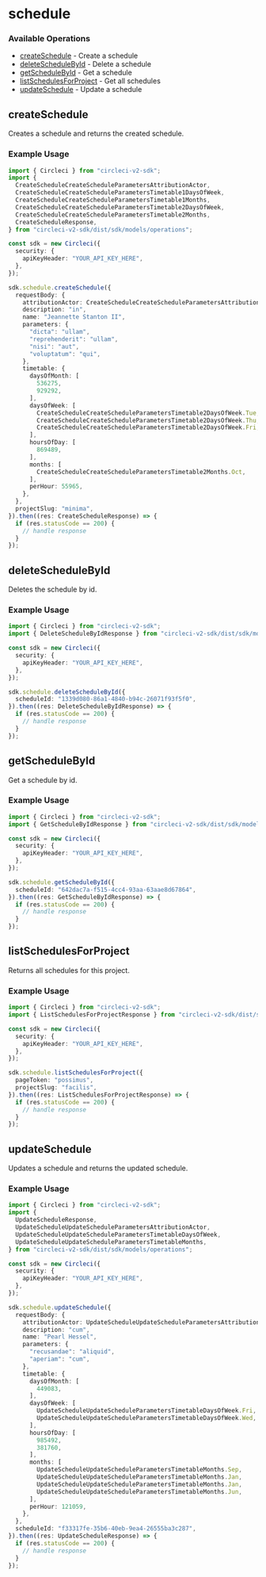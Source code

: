 # schedule

### Available Operations

* [createSchedule](#createschedule) - Create a schedule
* [deleteScheduleById](#deleteschedulebyid) - Delete a schedule
* [getScheduleById](#getschedulebyid) - Get a schedule
* [listSchedulesForProject](#listschedulesforproject) - Get all schedules
* [updateSchedule](#updateschedule) - Update a schedule

## createSchedule

Creates a schedule and returns the created schedule.

### Example Usage

```typescript
import { Circleci } from "circleci-v2-sdk";
import {
  CreateScheduleCreateScheduleParametersAttributionActor,
  CreateScheduleCreateScheduleParametersTimetable1DaysOfWeek,
  CreateScheduleCreateScheduleParametersTimetable1Months,
  CreateScheduleCreateScheduleParametersTimetable2DaysOfWeek,
  CreateScheduleCreateScheduleParametersTimetable2Months,
  CreateScheduleResponse,
} from "circleci-v2-sdk/dist/sdk/models/operations";

const sdk = new Circleci({
  security: {
    apiKeyHeader: "YOUR_API_KEY_HERE",
  },
});

sdk.schedule.createSchedule({
  requestBody: {
    attributionActor: CreateScheduleCreateScheduleParametersAttributionActor.Current,
    description: "in",
    name: "Jeannette Stanton II",
    parameters: {
      "dicta": "ullam",
      "reprehenderit": "ullam",
      "nisi": "aut",
      "voluptatum": "qui",
    },
    timetable: {
      daysOfMonth: [
        536275,
        929292,
      ],
      daysOfWeek: [
        CreateScheduleCreateScheduleParametersTimetable2DaysOfWeek.Tue,
        CreateScheduleCreateScheduleParametersTimetable2DaysOfWeek.Thu,
        CreateScheduleCreateScheduleParametersTimetable2DaysOfWeek.Fri,
      ],
      hoursOfDay: [
        869489,
      ],
      months: [
        CreateScheduleCreateScheduleParametersTimetable2Months.Oct,
      ],
      perHour: 55965,
    },
  },
  projectSlug: "minima",
}).then((res: CreateScheduleResponse) => {
  if (res.statusCode == 200) {
    // handle response
  }
});
```

## deleteScheduleById

Deletes the schedule by id.

### Example Usage

```typescript
import { Circleci } from "circleci-v2-sdk";
import { DeleteScheduleByIdResponse } from "circleci-v2-sdk/dist/sdk/models/operations";

const sdk = new Circleci({
  security: {
    apiKeyHeader: "YOUR_API_KEY_HERE",
  },
});

sdk.schedule.deleteScheduleById({
  scheduleId: "1339d080-86a1-4840-b94c-26071f93f5f0",
}).then((res: DeleteScheduleByIdResponse) => {
  if (res.statusCode == 200) {
    // handle response
  }
});
```

## getScheduleById

Get a schedule by id.

### Example Usage

```typescript
import { Circleci } from "circleci-v2-sdk";
import { GetScheduleByIdResponse } from "circleci-v2-sdk/dist/sdk/models/operations";

const sdk = new Circleci({
  security: {
    apiKeyHeader: "YOUR_API_KEY_HERE",
  },
});

sdk.schedule.getScheduleById({
  scheduleId: "642dac7a-f515-4cc4-93aa-63aae8d67864",
}).then((res: GetScheduleByIdResponse) => {
  if (res.statusCode == 200) {
    // handle response
  }
});
```

## listSchedulesForProject

Returns all schedules for this project.

### Example Usage

```typescript
import { Circleci } from "circleci-v2-sdk";
import { ListSchedulesForProjectResponse } from "circleci-v2-sdk/dist/sdk/models/operations";

const sdk = new Circleci({
  security: {
    apiKeyHeader: "YOUR_API_KEY_HERE",
  },
});

sdk.schedule.listSchedulesForProject({
  pageToken: "possimus",
  projectSlug: "facilis",
}).then((res: ListSchedulesForProjectResponse) => {
  if (res.statusCode == 200) {
    // handle response
  }
});
```

## updateSchedule

Updates a schedule and returns the updated schedule.

### Example Usage

```typescript
import { Circleci } from "circleci-v2-sdk";
import {
  UpdateScheduleResponse,
  UpdateScheduleUpdateScheduleParametersAttributionActor,
  UpdateScheduleUpdateScheduleParametersTimetableDaysOfWeek,
  UpdateScheduleUpdateScheduleParametersTimetableMonths,
} from "circleci-v2-sdk/dist/sdk/models/operations";

const sdk = new Circleci({
  security: {
    apiKeyHeader: "YOUR_API_KEY_HERE",
  },
});

sdk.schedule.updateSchedule({
  requestBody: {
    attributionActor: UpdateScheduleUpdateScheduleParametersAttributionActor.Current,
    description: "cum",
    name: "Pearl Hessel",
    parameters: {
      "recusandae": "aliquid",
      "aperiam": "cum",
    },
    timetable: {
      daysOfMonth: [
        449083,
      ],
      daysOfWeek: [
        UpdateScheduleUpdateScheduleParametersTimetableDaysOfWeek.Fri,
        UpdateScheduleUpdateScheduleParametersTimetableDaysOfWeek.Wed,
      ],
      hoursOfDay: [
        985492,
        381760,
      ],
      months: [
        UpdateScheduleUpdateScheduleParametersTimetableMonths.Sep,
        UpdateScheduleUpdateScheduleParametersTimetableMonths.Jan,
        UpdateScheduleUpdateScheduleParametersTimetableMonths.Jan,
        UpdateScheduleUpdateScheduleParametersTimetableMonths.Jun,
      ],
      perHour: 121059,
    },
  },
  scheduleId: "f33317fe-35b6-40eb-9ea4-26555ba3c287",
}).then((res: UpdateScheduleResponse) => {
  if (res.statusCode == 200) {
    // handle response
  }
});
```
